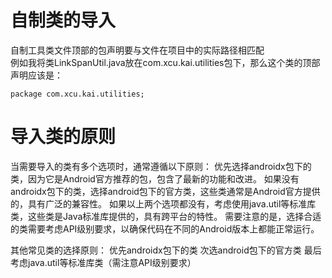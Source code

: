 # 自制类的导入
自制工具类文件顶部的包声明要与文件在项目中的实际路径相匹配<br>
例如我将类LinkSpanUtil.java放在com.xcu.kai.utilities包下，那么这个类的顶部声明应该是：
```
package com.xcu.kai.utilities;
```

# 导入类的原则
当需要导入的类有多个选项时，通常遵循以下原则：
优先选择androidx包下的类，因为它是Android官方推荐的包，包含了最新的功能和改进。
如果没有androidx包下的类，选择android包下的官方类，这些类通常是Android官方提供的，具有广泛的兼容性。
如果以上两个选项都没有，考虑使用java.util等标准库类，这些类是Java标准库提供的，具有跨平台的特性。
需要注意的是，选择合适的类需要考虑API级别要求，以确保代码在不同的Android版本上都能正常运行。

其他常见类的选择原则：
优先androidx包下的类
次选android包下的官方类
最后考虑java.util等标准库类（需注意API级别要求）
